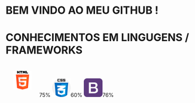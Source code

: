 # BEM VINDO AO MEU GITHUB !

# CONHECIMENTOS EM LINGUGENS / FRAMEWORKS 
<p >
  <img src="html-5.png" alt="logo html 5" width="50" height="50" style="padding: 20px"/>75%
  <img src="css.png" alt="logo css" width="50" height="50" />60%
  <img src="bootstrap.png" alt="logo bootstrap" width="50" />76%
</p>

